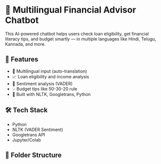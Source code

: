 # 🤖 Multilingual Financial Advisor Chatbot

This AI-powered chatbot helps users check loan eligibility, get financial literacy tips, and budget smartly — in multiple languages like Hindi, Telugu, Kannada, and more.

## 🚀 Features
- 💬 Multilingual input (auto-translation)
- 📈 Loan eligibility and income analysis
- 🧠 Sentiment analysis (VADER)
- 💡 Budget tips like 50-30-20 rule
- 🤝 Built with NLTK, Googletrans, Python

## 🛠 Tech Stack
- Python
- NLTK (VADER Sentiment)
- Googletrans API
- Jupyter/Colab

## 📁 Folder Structure
